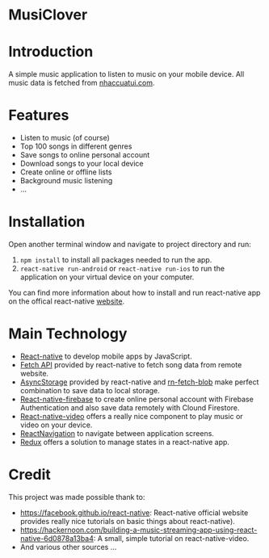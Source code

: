 # MusiClover

# Introduction
A simple music application to listen to music on your mobile device.
All music data is fetched from [nhaccuatui.com](nhaccuatui.com).

# Features
* Listen to music (of course)
* Top 100 songs in different genres
* Save songs to online personal account
* Download songs to your local device
* Create online or offline lists
* Background music listening
* ...

# Installation
Open another terminal window and navigate to project directory and run:
1. `npm install` to install all packages needed to run the app.
2. `react-native run-android` or `react-native run-ios` to run the application on your virtual device on your computer.

You can find more information about how to install and run react-native app on the offical react-native [website](https://facebook.github.io/react-native/).

# Main Technology
* [React-native](https://facebook.github.io/react-native/) to develop mobile apps by JavaScript. 
* [Fetch API](https://facebook.github.io/react-native/docs/network) provided by react-native to fetch song data from remote website.
* [AsyncStorage](https://facebook.github.io/react-native/docs/asyncstorage) provided by react-native and [rn-fetch-blob](https://github.com/joltup/rn-fetch-blob) make perfect combination to save data to local storage.
* [React-native-firebase](https://github.com/invertase/react-native-firebase) to create online personal account with Firebase Authentication and also save data remotely with Clound Firestore.
* [React-native-video](https://github.com/react-native-community/react-native-video) offers a really nice component to play music or video on your device.
* [ReactNavigation](https://reactnavigation.org/docs/en/getting-started.html) to navigate between application screens.
* [Redux](https://redux.js.org) offers a solution to manage states in a react-native app.
# Credit 
This project was made possible thank to:
* https://facebook.github.io/react-native: React-native official website provides really nice tutorials on basic things about react-native).
* https://hackernoon.com/building-a-music-streaming-app-using-react-native-6d0878a13ba4: A small, simple tutorial on react-native-video.
* And various other sources ...
